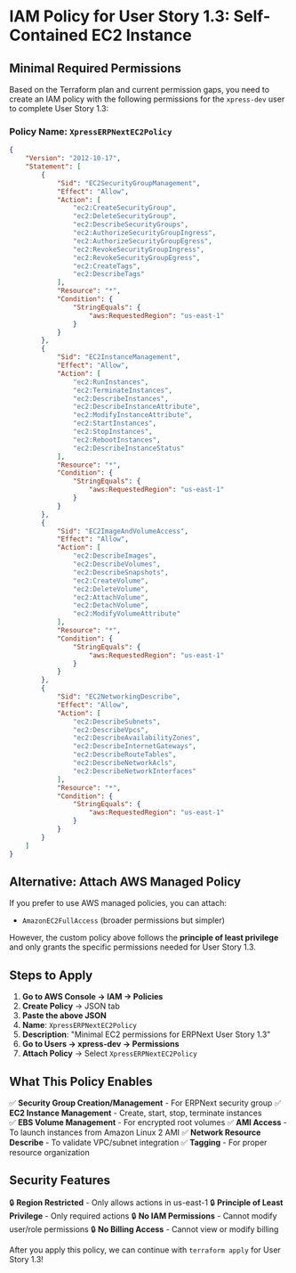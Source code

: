 # IAM Policy for User Story 1.3: Self-Contained EC2 Instance

## Minimal Required Permissions

Based on the Terraform plan and current permission gaps, you need to create an IAM policy with the following permissions for the `xpress-dev` user to complete User Story 1.3:

### Policy Name: `XpressERPNextEC2Policy`

```json
{
    "Version": "2012-10-17",
    "Statement": [
        {
            "Sid": "EC2SecurityGroupManagement",
            "Effect": "Allow",
            "Action": [
                "ec2:CreateSecurityGroup",
                "ec2:DeleteSecurityGroup",
                "ec2:DescribeSecurityGroups",
                "ec2:AuthorizeSecurityGroupIngress",
                "ec2:AuthorizeSecurityGroupEgress",
                "ec2:RevokeSecurityGroupIngress",
                "ec2:RevokeSecurityGroupEgress",
                "ec2:CreateTags",
                "ec2:DescribeTags"
            ],
            "Resource": "*",
            "Condition": {
                "StringEquals": {
                    "aws:RequestedRegion": "us-east-1"
                }
            }
        },
        {
            "Sid": "EC2InstanceManagement",
            "Effect": "Allow",
            "Action": [
                "ec2:RunInstances",
                "ec2:TerminateInstances",
                "ec2:DescribeInstances",
                "ec2:DescribeInstanceAttribute",
                "ec2:ModifyInstanceAttribute",
                "ec2:StartInstances",
                "ec2:StopInstances",
                "ec2:RebootInstances",
                "ec2:DescribeInstanceStatus"
            ],
            "Resource": "*",
            "Condition": {
                "StringEquals": {
                    "aws:RequestedRegion": "us-east-1"
                }
            }
        },
        {
            "Sid": "EC2ImageAndVolumeAccess",
            "Effect": "Allow",
            "Action": [
                "ec2:DescribeImages",
                "ec2:DescribeVolumes",
                "ec2:DescribeSnapshots",
                "ec2:CreateVolume",
                "ec2:DeleteVolume",
                "ec2:AttachVolume",
                "ec2:DetachVolume",
                "ec2:ModifyVolumeAttribute"
            ],
            "Resource": "*",
            "Condition": {
                "StringEquals": {
                    "aws:RequestedRegion": "us-east-1"
                }
            }
        },
        {
            "Sid": "EC2NetworkingDescribe",
            "Effect": "Allow",
            "Action": [
                "ec2:DescribeSubnets",
                "ec2:DescribeVpcs",
                "ec2:DescribeAvailabilityZones",
                "ec2:DescribeInternetGateways",
                "ec2:DescribeRouteTables",
                "ec2:DescribeNetworkAcls",
                "ec2:DescribeNetworkInterfaces"
            ],
            "Resource": "*",
            "Condition": {
                "StringEquals": {
                    "aws:RequestedRegion": "us-east-1"
                }
            }
        }
    ]
}
```

## Alternative: Attach AWS Managed Policy

If you prefer to use AWS managed policies, you can attach:
- `AmazonEC2FullAccess` (broader permissions but simpler)

However, the custom policy above follows the **principle of least privilege** and only grants the specific permissions needed for User Story 1.3.

## Steps to Apply

1. **Go to AWS Console → IAM → Policies**
2. **Create Policy** → JSON tab
3. **Paste the above JSON**
4. **Name**: `XpressERPNextEC2Policy`
5. **Description**: "Minimal EC2 permissions for ERPNext User Story 1.3"
6. **Go to Users → xpress-dev → Permissions**
7. **Attach Policy** → Select `XpressERPNextEC2Policy`

## What This Policy Enables

✅ **Security Group Creation/Management** - For ERPNext security group
✅ **EC2 Instance Management** - Create, start, stop, terminate instances  
✅ **EBS Volume Management** - For encrypted root volumes
✅ **AMI Access** - To launch instances from Amazon Linux 2 AMI
✅ **Network Resource Describe** - To validate VPC/subnet integration
✅ **Tagging** - For proper resource organization

## Security Features

🔒 **Region Restricted** - Only allows actions in us-east-1
🔒 **Principle of Least Privilege** - Only required actions
🔒 **No IAM Permissions** - Cannot modify user/role permissions
🔒 **No Billing Access** - Cannot view or modify billing

After you apply this policy, we can continue with `terraform apply` for User Story 1.3!
